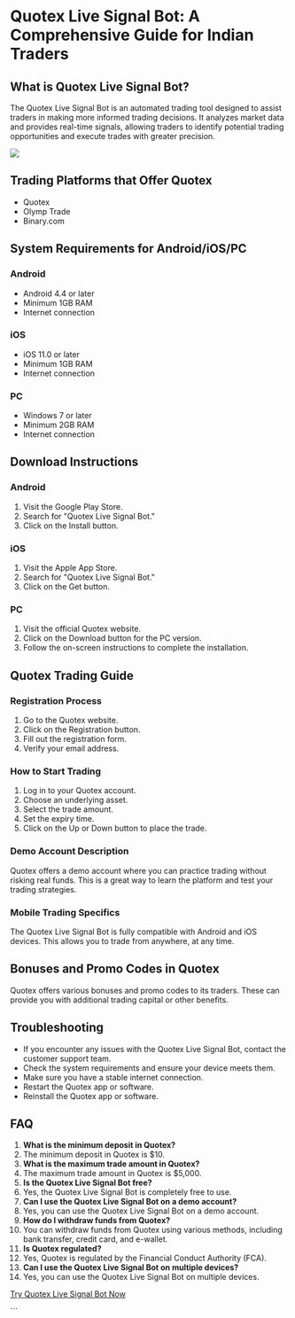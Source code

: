 # Quotex Live Signal Bot: A Comprehensive Guide for Indian Traders

## What is Quotex Live Signal Bot?

The Quotex Live Signal Bot is an automated trading tool designed to
assist traders in making more informed trading decisions. It analyzes
market data and provides real-time signals, allowing traders to identify
potential trading opportunities and execute trades with greater
precision.

[![](https://static.quotex.io/files/4_en/300_250.jpg)](https://traff.sbs/brokerqxlid)

## Trading Platforms that Offer Quotex

-   Quotex
-   Olymp Trade
-   Binary.com

## System Requirements for Android/iOS/PC

### Android

-   Android 4.4 or later
-   Minimum 1GB RAM
-   Internet connection

### iOS

-   iOS 11.0 or later
-   Minimum 1GB RAM
-   Internet connection

### PC

-   Windows 7 or later
-   Minimum 2GB RAM
-   Internet connection

## Download Instructions

### Android

1.  Visit the Google Play Store.
2.  Search for "Quotex Live Signal Bot."
3.  Click on the Install button.

### iOS

1.  Visit the Apple App Store.
2.  Search for "Quotex Live Signal Bot."
3.  Click on the Get button.

### PC

1.  Visit the official Quotex website.
2.  Click on the Download button for the PC version.
3.  Follow the on-screen instructions to complete the installation.

## Quotex Trading Guide

### Registration Process

1.  Go to the Quotex website.
2.  Click on the Registration button.
3.  Fill out the registration form.
4.  Verify your email address.

### How to Start Trading

1.  Log in to your Quotex account.
2.  Choose an underlying asset.
3.  Select the trade amount.
4.  Set the expiry time.
5.  Click on the Up or Down button to place the trade.

### Demo Account Description

Quotex offers a demo account where you can practice trading without
risking real funds. This is a great way to learn the platform and test
your trading strategies.

### Mobile Trading Specifics

The Quotex Live Signal Bot is fully compatible with Android and iOS
devices. This allows you to trade from anywhere, at any time.

## Bonuses and Promo Codes in Quotex

Quotex offers various bonuses and promo codes to its traders. These can
provide you with additional trading capital or other benefits.

## Troubleshooting

-   If you encounter any issues with the Quotex Live Signal Bot, contact
    the customer support team.
-   Check the system requirements and ensure your device meets them.
-   Make sure you have a stable internet connection.
-   Restart the Quotex app or software.
-   Reinstall the Quotex app or software.

## FAQ

1.  **What is the minimum deposit in Quotex?**
2.  The minimum deposit in Quotex is \$10.
3.  **What is the maximum trade amount in Quotex?**
4.  The maximum trade amount in Quotex is \$5,000.
5.  **Is the Quotex Live Signal Bot free?**
6.  Yes, the Quotex Live Signal Bot is completely free to use.
7.  **Can I use the Quotex Live Signal Bot on a demo account?**
8.  Yes, you can use the Quotex Live Signal Bot on a demo account.
9.  **How do I withdraw funds from Quotex?**
10. You can withdraw funds from Quotex using various methods, including
    bank transfer, credit card, and e-wallet.
11. **Is Quotex regulated?**
12. Yes, Quotex is regulated by the Financial Conduct Authority (FCA).
13. **Can I use the Quotex Live Signal Bot on multiple devices?**
14. Yes, you can use the Quotex Live Signal Bot on multiple devices.

[Try Quotex Live Signal Bot Now](\%22https://traff.sbs/brokerqxlid\%22)

\`\`\`

